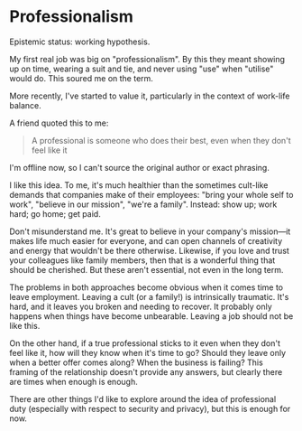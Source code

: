 # Professionalism

Epistemic status: working hypothesis.

My first real job was big on "professionalism". By this they meant showing up
on time, wearing a suit and tie, and never using "use" when "utilise" would
do. This soured me on the term.

More recently, I've started to value it, particularly in the context of
work-life balance.

A friend quoted this to me:

> A professional is someone who does their best, even when they don't feel like it

I'm offline now, so I can't source the original author or exact phrasing.

I like this idea. To me, it's much healthier than the sometimes cult-like
demands that companies make of their employees: "bring your whole self to
work", "believe in our mission", "we're a family". Instead: show up; work
hard; go home; get paid.

Don't misunderstand me. It's great to believe in your company's mission—it
makes life much easier for everyone, and can open channels of creativity and
energy that wouldn't be there otherwise. Likewise, if you love and trust your
colleagues like family members, then that is a wonderful thing that should be
cherished. But these aren't essential, not even in the long term.

The problems in both approaches become obvious when it comes time to leave
employment. Leaving a cult (or a family!) is intrinsically traumatic. It's
hard, and it leaves you broken and needing to recover. It probably only
happens when things have become unbearable. Leaving a job should not be like
this.

On the other hand, if a true professional sticks to it even when they don't
feel like it, how will they know when it's time to go? Should they leave only
when a better offer comes along? When the business is failing? This framing of
the relationship doesn't provide any answers, but clearly there are times when
enough is enough.

There are other things I'd like to explore around the idea of professional
duty (especially with respect to security and privacy), but this is enough for
now.
